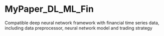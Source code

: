 # MyPaper_DL_ML_Fin
Compatible deep neural network framework with financial time series data, including data preprocessor, neural network model and trading strategy 

